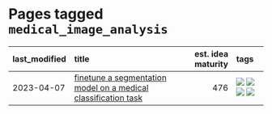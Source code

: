 # Pages tagged `medical_image_analysis`

|last_modified|title|est. idea maturity|tags
|:---|:---|---:|:---|
|2023-04-07|[finetune a segmentation model on a medical classification task](../finetune_a_segmentation_model_on_a_medical_classification_task.md)|476|[![](https://img.shields.io/badge/tag-experimental-6013c8)](../tags/experimental.md) [![](https://img.shields.io/badge/tag-image_processing-3b18a)](../tags/image_processing.md) [![](https://img.shields.io/badge/tag-medical_image_analysis-e127da)](../tags/medical_image_analysis.md) [![](https://img.shields.io/badge/tag-tooling-4db4d2)](../tags/tooling.md)|